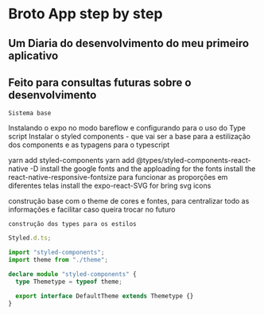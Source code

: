 # Broto App step by step

## Um Diaria do desenvolvimento do meu primeiro aplicativo

## Feito para consultas futuras sobre o desenvolvimento

`Sistema base`

Instalando o expo no modo bareflow e configurando para o uso do Type script
Instalar o styled components - que vai ser a base para a estilização dos components e
as typagens para o typescript

yarn add styled-components
yarn add @types/styled-components-react-native -D
install the google fonts and the apploading for the fonts
install the react-native-responsive-fontsize para funcionar as proporções em diferentes telas
install the expo-react-SVG for bring svg icons

construção base com o theme de cores e fontes, para centralizar todo as informações e facilitar caso queira trocar no futuro

`construção dos types para os estilos`

```typescript
Styled.d.ts;

import "styled-components";
import theme from "./theme";

declare module "styled-components" {
  type Themetype = typeof theme;

  export interface DefaultTheme extends Themetype {}
}
```
